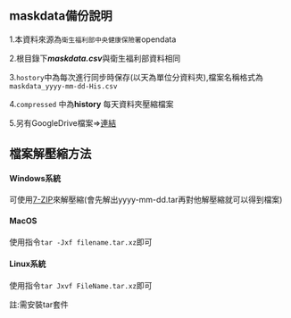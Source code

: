 ## maskdata備份說明

1.本資料來源為```衛生福利部中央健康保險署```opendata

2.根目錄下***maskdata.csv***與衛生福利部資料相同

3.```hostory```中為每次進行同步時保存(以天為單位分資料夾),檔案名稱格式為```maskdata_yyyy-mm-dd-His.csv```

4.```compressed``` 中為**history** 每天資料夾壓縮檔案

5.另有GoogleDrive檔案=>[連結](https://drive.google.com/open?id=1ziRaMfqEBLwh9S96PMlS2At0uSGUo8qq "GoogleDrive連結")

## 檔案解壓縮方法

#### Windows系統

可使用[7-ZIP](https://www.developershome.com/7-zip/download.asp "7-ZIP下載頁面")來解壓縮(會先解出yyyy-mm-dd.tar再對他解壓縮就可以得到檔案)

#### MacOS
使用指令```tar -Jxf filename.tar.xz```即可

#### Linux系統

使用指令```tar Jxvf FileName.tar.xz```即可

註:需安裝tar套件
